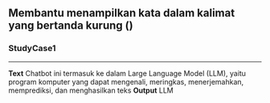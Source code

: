 
**Membantu menampilkan kata dalam kalimat yang bertanda kurung ()**
---
### StudyCase1
---
**Text**
Chatbot ini termasuk ke dalam Large Language Model (LLM), yaitu program komputer yang dapat mengenali, meringkas, menerjemahkan, memprediksi, dan menghasilkan teks
**Output**
LLM
